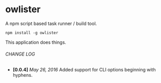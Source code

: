 # owlister
A npm script based task runner / build tool.

`npm install -g owlister`

This application does things.

###### CHANGE LOG
- **[0.0.4]** *May 26, 2016* Added support for CLI options beginning with hyphens.
